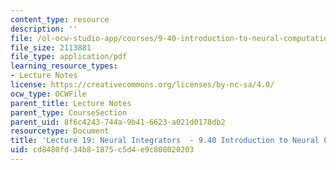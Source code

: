 ```yaml
---
content_type: resource
description: ''
file: /ol-ocw-studio-app/courses/9-40-introduction-to-neural-computation-spring-2018/cd8480fd34b81875c5d4e9c808020203_MIT9_40S18_Lec19.pdf
file_size: 2113881
file_type: application/pdf
learning_resource_types:
- Lecture Notes
license: https://creativecommons.org/licenses/by-nc-sa/4.0/
ocw_type: OCWFile
parent_title: Lecture Notes
parent_type: CourseSection
parent_uid: 8f6c4243-744a-9b41-6623-a021d0178db2
resourcetype: Document
title: 'Lecture 19: Neural Integrators  - 9.40 Introduction to Neural Computation'
uid: cd8480fd-34b8-1875-c5d4-e9c808020203
---
```

